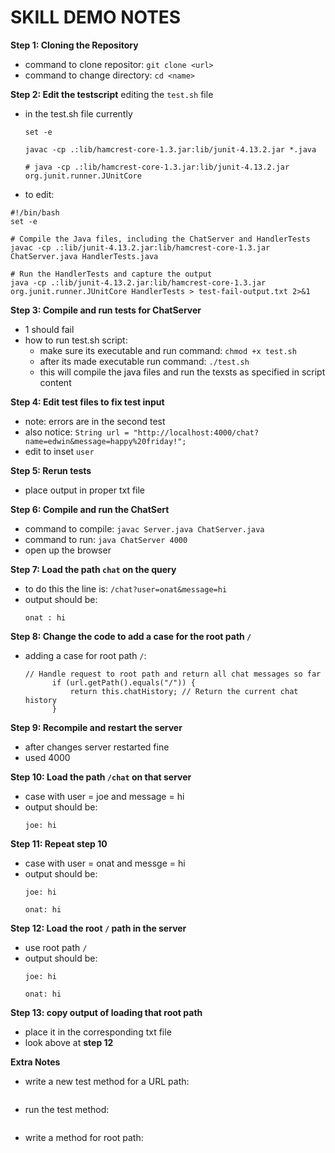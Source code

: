 # SKILL DEMO NOTES

**Step 1: Cloning the Repository**
- command to clone repositor: `git clone <url>`
- command to change directory: `cd <name>`

**Step 2: Edit the testscript**
editing the `test.sh` file
- in the test.sh file currently
    ```
    set -e

    javac -cp .:lib/hamcrest-core-1.3.jar:lib/junit-4.13.2.jar *.java

    # java -cp .:lib/hamcrest-core-1.3.jar:lib/junit-4.13.2.jar org.junit.runner.JUnitCore 
    ```
- to edit: 
```
#!/bin/bash
set -e

# Compile the Java files, including the ChatServer and HandlerTests
javac -cp .:lib/junit-4.13.2.jar:lib/hamcrest-core-1.3.jar ChatServer.java HandlerTests.java

# Run the HandlerTests and capture the output
java -cp .:lib/junit-4.13.2.jar:lib/hamcrest-core-1.3.jar org.junit.runner.JUnitCore HandlerTests > test-fail-output.txt 2>&1
```

**Step 3: Compile and run tests for ChatServer**
- 1 should fail
- how to run test.sh script:
    - make sure its executable and run command: `chmod +x test.sh`
    - after its made executable run command: `./test.sh`
    - this will compile the java files and run the texsts as specified in script content

**Step 4: Edit test files to fix test input**
- note: errors are in the second test
- also notice: `String url = "http://localhost:4000/chat?name=edwin&message=happy%20friday!";`
- edit to inset `user`

**Step 5: Rerun tests**
- place output in proper txt file

**Step 6: Compile and run the ChatSert**
- command to compile: `javac Server.java ChatServer.java`
- command to run: `java ChatServer 4000`
- open up the browser

**Step 7: Load the path `chat` on the query**
- to do this the line is: `/chat?user=onat&message=hi`
- output should be:
  ```
  onat : hi
  ```

**Step 8: Change the code to add a case for the root path `/`**
- adding a case for root path `/`:
  ```
  // Handle request to root path and return all chat messages so far
        if (url.getPath().equals("/")) {
            return this.chatHistory; // Return the current chat history
        }
  ```

**Step 9: Recompile and restart the server**
- after changes server restarted fine
- used 4000

**Step 10: Load the path `/chat` on that server**
- case with user = joe and message = hi
- output should be:
  ```
  joe: hi
  ```

**Step 11: Repeat step 10**
- case with user = onat and messge = hi
- output should be:
  ```
  joe: hi

  onat: hi
  ```

**Step 12: Load the root `/` path in the server**
- use root path `/`
- output should be:
  ```
  joe: hi

  onat: hi
  ```

**Step 13: copy output of loading that root path**
- place it in the corresponding txt file
- look above at **step 12**

**Extra Notes**
- write a new test method for a URL path:
```
```

- run the test method:
```
```

- write a method for root path:
```
```